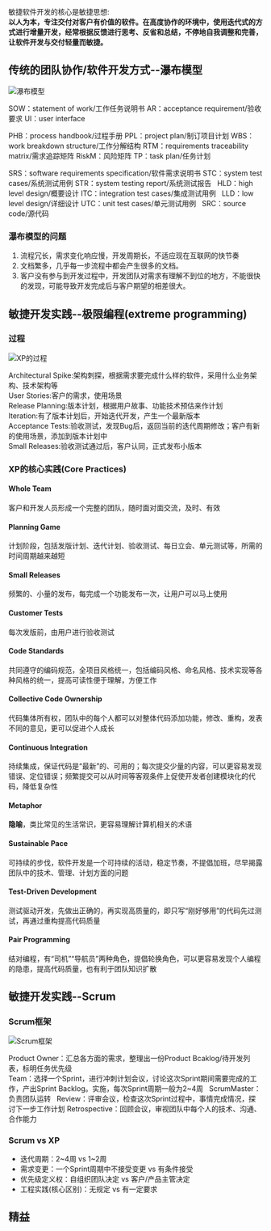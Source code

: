 敏捷软件开发的核心是敏捷思想:  
__以人为本，专注交付对客户有价值的软件。在高度协作的环境中，使用迭代式的方式进行增量开发，经常根据反馈进行思考、反省和总结，不停地自我调整和完善，让软件开发与交付轻量而敏捷。__

## 传统的团队协作/软件开发方式--瀑布模型
![瀑布模型]()

SOW：statement of work/工作任务说明书 AR：acceptance requirement/验收要求 UI：user interface

PHB：process handbook/过程手册 PPL：project plan/制订项目计划 WBS：work breakdown structure/工作分解结构 RTM：requirements traceability matrix/需求追踪矩阵 RiskM：风险矩阵 TP：task plan/任务计划

SRS：software requirements specification/软件需求说明书 STC：system test cases/系统测试用例 STR：system testing report/系统测试报告  
HLD：high level design/概要设计 ITC：integration test cases/集成测试用例  
LLD：low level design/详细设计 UTC：unit test cases/单元测试用例  
SRC：source code/源代码

### 瀑布模型的问题
1. 流程冗长，需求变化响应慢，开发周期长，不适应现在互联网的快节奏
2. 文档繁多，几乎每一步流程中都会产生很多的文档。
3. 客户没有参与到开发过程中，开发团队对需求有理解不到位的地方，不能很快的发现，可能导致开发完成后与客户期望的相差很大。

## 敏捷开发实践--极限编程(extreme programming)
### 过程
![XP的过程]()

Architectural Spike:架构刺探，根据需求要完成什么样的软件，采用什么业务架构、技术架构等  
User Stories:客户的需求，使用场景  
Release Planning:版本计划，根据用户故事、功能技术预估来作计划  
Iteration:有了版本计划后，开始迭代开发，产生一个最新版本  
Acceptance Tests:验收测试，发现Bug后，返回当前的迭代周期修改；客户有新的使用场景，添加到版本计划中  
Small Releases:验收测试通过后，客户认同，正式发布小版本
### XP的核心实践(Core Practices)
#### Whole Team
客户和开发人员形成一个完整的团队，随时面对面交流，及时、有效
#### Planning Game
计划阶段，包括发版计划、迭代计划、验收测试、每日立会、单元测试等，所需的时间周期越来越短
#### Small Releases
频繁的、小量的发布，每完成一个功能发布一次，让用户可以马上使用
#### Customer Tests
每次发版前，由用户进行验收测试
#### Code Standards
共同遵守的编码规范，全项目风格统一，包括编码风格、命名风格、技术实现等各种风格的统一，提高可读性便于理解，方便工作
#### Collective Code Ownership
代码集体所有权，团队中的每个人都可以对整体代码添加功能，修改、重构，发表不同的意见，更可以促进个人成长
#### Continuous Integration
持续集成，保证代码是“最新”的、可用的；每次提交少量的内容，可以更容易发现错误、定位错误；频繁提交可以从时间等客观条件上促使开发者创建模块化的代码，降低复杂性
#### Metaphor
**隐喻**，类比常见的生活常识，更容易理解计算机相关的术语
#### Sustainable Pace
可持续的步伐，软件开发是一个可持续的活动，稳定节奏，不提倡加班，尽早揭露团队中的技术、管理、计划方面的问题
#### Test-Driven Development
测试驱动开发，先做出正确的，再实现高质量的，即只写“刚好够用”的代码先过测试，再通过重构提高代码质量
#### Pair Programming
结对编程，有“司机”“导航员”两种角色，提倡轮换角色，可以更容易发现个人编程的隐患，提高代码质量，也有利于团队知识扩散
## 敏捷开发实践--Scrum
### Scrum框架
![Scrum框架]()

Product Owner：汇总各方面的需求，整理出一份Product Bcaklog/待开发列表，标明任务优先级  
Team：选择一个Sprint，进行冲刺计划会议，讨论这次Sprint期间需要完成的工作，产出Sprint Backlog。实施，每次Sprint周期一般为2~4周  
ScrumMaster：负责团队运转  
Review：评审会议，检查这次Sprint过程中，事情完成情况，探讨下一步工作计划
Retrospective：回顾会议，审视团队中每个人的技术、沟通、合作能力
### Scrum vs XP
- 迭代周期：2\~4周 vs 1\~2周
- 需求变更：一个Sprint周期中不接受变更 vs 有条件接受
- 优先级定义权：自组织团队决定 vs 客户/产品主管决定
- 工程实践(核心区别)：无规定 vs 有一定要求
## 精益
